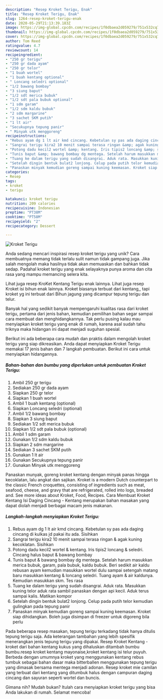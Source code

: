 ```yaml
---
description: "Resep Kroket Terigu, Enak"
title: "Resep Kroket Terigu, Enak"
slug: 1264-resep-kroket-terigu-enak
date: 2020-05-29T21:13:39.183Z
image: https://img-global.cpcdn.com/recipes/1f0dbaea2d059279/751x532cq70/kroket-terigu-foto-resep-utama.jpg
thumbnail: https://img-global.cpcdn.com/recipes/1f0dbaea2d059279/751x532cq70/kroket-terigu-foto-resep-utama.jpg
cover: https://img-global.cpcdn.com/recipes/1f0dbaea2d059279/751x532cq70/kroket-terigu-foto-resep-utama.jpg
author: Tom Reed
ratingvalue: 4.7
reviewcount: 14
recipeingredient:
- "250 gr terigu"
- "250 gr dada ayam"
- "250 gr telor"
- "1 buah wortel"
- "1 buah kentang optional"
- " Loncang seledri optional"
- "1/2 bawang bombay"
- "3 siung baput"
- "1/2 sdt merica bubuk"
- "1/2 sdt pala bubuk optional"
- "1 sdm garam"
- "1/2 sdm kaldu bubuk"
- "2 sdm margarine"
- "3 sachet SKM putih"
- "1 lt air"
- "Secukupnya tepung panir"
- " Minyak utk menggoreng"
recipeinstructions:
- "Rebus ayam dg 1 lt air kmd cincang. Kebetulan sy pas ada daging cincang di kulkas jd pakai itu ada. Sisihkan"
- "Sangrai terigu kira2 10 menit sampai terasa ringan &amp; agak kuning kecoklatan. Sisihkan"
- "Potong dadu kecil2 wortel &amp; kentang. Iris tipis2 loncang &amp; seledri. Cincang halus baput &amp; bawang bombay"
- "Tunis baput &amp; bawang bombay dg mentega. Setelah harum masukkan merica bubuk, garam, pala bubuk, kaldu bubuk. Beri sedikit air kaldu rebusan ayam kemudian masukkan wortel dulu sampai setengah matang baru masukkan kentang &amp; loncang seledri. Tuang ayam &amp; air kaldunya. Kemudian masukkan skm. Tes rasa"
- "Tuang ke dalam terigu yang sudah disangrai. Aduk rata. Masukkan kuning telor aduk rata sambil panaskan dengan api kecil. Aduk terus sampai kalis. Matikan kompor"
- "Setelah dingin bentuk bulat2 lonjong. Celup pada putih telor kemudian gulingkan pada tepung panir"
- "Panaskan minyak kemudian goreng sampai kuning keemasan. Kroket siap dihidangkan. Boleh juga disimpan di freezer untuk digoreng bila perlu"
categories:
- Resep
tags:
- kroket
- terigu

katakunci: kroket terigu 
nutrition: 209 calories
recipecuisine: Indonesian
preptime: "PT38M"
cooktime: "PT58M"
recipeyield: "2"
recipecategory: Dessert

---
```



![Kroket Terigu](https://img-global.cpcdn.com/recipes/1f0dbaea2d059279/751x532cq70/kroket-terigu-foto-resep-utama.jpg)

Anda sedang mencari inspirasi resep kroket terigu yang unik? Cara membuatnya memang tidak terlalu sulit namun tidak gampang juga. Jika salah mengolah maka hasilnya tidak akan memuaskan dan bahkan tidak sedap. Padahal kroket terigu yang enak selayaknya punya aroma dan cita rasa yang mampu memancing selera kita.

Lihat juga resep KroKet Kentang Terigu enak lainnya. Lihat juga resep Kroket isi bihun enak lainnya. Kroket biasanya terbuat dari kentang,, tapi kroket yg ini terbuat dari Bihun jagung yang dicampur tepung terigu dan telur.

Banyak hal yang sedikit banyak mempengaruhi kualitas rasa dari kroket terigu, pertama dari jenis bahan, kemudian pemilihan bahan segar sampai cara membuat dan menghidangkannya. Tak perlu pusing kalau mau menyiapkan kroket terigu yang enak di rumah, karena asal sudah tahu triknya maka hidangan ini dapat menjadi suguhan spesial.


Berikut ini ada beberapa cara mudah dan praktis dalam mengolah kroket terigu yang siap dikreasikan. Anda dapat menyiapkan Kroket Terigu memakai 17 jenis bahan dan 7 langkah pembuatan. Berikut ini cara untuk menyiapkan hidangannya.

<!--inarticleads1-->

##### Bahan-bahan dan bumbu yang diperlukan untuk pembuatan Kroket Terigu:

1. Ambil 250 gr terigu
1. Sediakan 250 gr dada ayam
1. Siapkan 250 gr telor
1. Siapkan 1 buah wortel
1. Ambil 1 buah kentang (optional)
1. Siapkan  Loncang seledri (optional)
1. Ambil 1/2 bawang bombay
1. Siapkan 3 siung baput
1. Sediakan 1/2 sdt merica bubuk
1. Siapkan 1/2 sdt pala bubuk (optional)
1. Ambil 1 sdm garam
1. Gunakan 1/2 sdm kaldu bubuk
1. Siapkan 2 sdm margarine
1. Sediakan 3 sachet SKM putih
1. Gunakan 1 lt air
1. Gunakan Secukupnya tepung panir
1. Gunakan  Minyak utk menggoreng


Panaskan munyak, goreng kroket kentang dengan minyak panas hingga kecoklatan, lalu angkat dan sajikan. Kroket is a modern Dutch counterpart to the classic French croquettes, consisting of ingredients such as meat, seafood, cheese, and gravy that are refrigerated, rolled into logs, breaded and. See more ideas about Kroket, Food, Recipes. Cara Membuat Kroket Kentang Isi Daging Cincang - Kentang merupakan bahan masakan yang dapat diolah menjadi berbagai macam jenis makanan. 

<!--inarticleads2-->

##### Langkah-langkah menyiapkan Kroket Terigu:

1. Rebus ayam dg 1 lt air kmd cincang. Kebetulan sy pas ada daging cincang di kulkas jd pakai itu ada. Sisihkan
1. Sangrai terigu kira2 10 menit sampai terasa ringan &amp; agak kuning kecoklatan. Sisihkan
1. Potong dadu kecil2 wortel &amp; kentang. Iris tipis2 loncang &amp; seledri. Cincang halus baput &amp; bawang bombay
1. Tunis baput &amp; bawang bombay dg mentega. Setelah harum masukkan merica bubuk, garam, pala bubuk, kaldu bubuk. Beri sedikit air kaldu rebusan ayam kemudian masukkan wortel dulu sampai setengah matang baru masukkan kentang &amp; loncang seledri. Tuang ayam &amp; air kaldunya. Kemudian masukkan skm. Tes rasa
1. Tuang ke dalam terigu yang sudah disangrai. Aduk rata. Masukkan kuning telor aduk rata sambil panaskan dengan api kecil. Aduk terus sampai kalis. Matikan kompor
1. Setelah dingin bentuk bulat2 lonjong. Celup pada putih telor kemudian gulingkan pada tepung panir
1. Panaskan minyak kemudian goreng sampai kuning keemasan. Kroket siap dihidangkan. Boleh juga disimpan di freezer untuk digoreng bila perlu


Pada beberapa resep masakan, tepung terigu terkadang tidak hanya ditulis tepung terigu saja. Ada keterangan tambahan yang lebih spesifik menerangkan jenis tepung terigu yang dipakai. Resep Kroket Kentang - kroket dari bahan kentang kukus yang dihaluskan ditambah bumbu bumbu.resep kroket kentang mayonaise,kroket kentang isi telur puyuh. Berbeda dengan umumnya kroket yang menggunakan kentang rebus tumbuk sebagai bahan dasar maka bitterballen menggunakan tepung terigu yang dimasak bersama mentega menjadi adonan. Resep kroket mie camilan yang terbuat dari kentang yang ditumbuk halus dengan campuran daging cincang dan sayuran seperti wortel dan buncis. 

Gimana nih? Mudah bukan? Itulah cara menyiapkan kroket terigu yang bisa Anda lakukan di rumah. Selamat mencoba!
